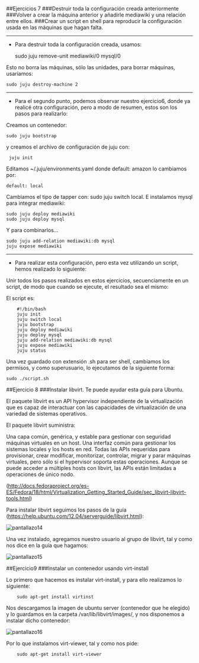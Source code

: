 ##Ejercicios 7
###Destruir toda la configuración creada anteriormente
###Volver a crear la máquina anterior y añadirle mediawiki y una relación entre ellos.
###Crear un script en shell para reproducir la configuración usada en las máquinas que hagan falta.

***
*   Para destruir toda la configuración creada, usamos:

    sudo juju remove-unit mediawiki/0 mysql/0
    
Esto no borra las máquinas, sólo las unidades, para borrar máquinas, usaríamos:

    sudo juju destroy-machine 2
    

***
*   Para el segundo punto, podemos observar nuestro ejercicio6, donde ya realicé otra configuración, pero a modo de resumen, estos son los pasos para realizarlo:

Creamos un contenedor:

    sudo juju bootstrap
  
y creamos el archivo de configuración de juju con:

     juju init
  
Editamos ~/.juju/environments.yaml donde default: amazon lo cambiamos por:

    default: local
  
Cambiamos el tipo de tapper con: sudo juju switch local. E instalamos mysql para integrar mediawiki:

    sudo juju deploy mediawiki
    sudo juju deploy mysql
  
  
Y para combinarlos...

    sudo juju add-relation mediawiki:db mysql
    juju expose mediawiki 
  
  
***
*   Para realizar esta configuración, pero esta vez utilizando un script, hemos realizado lo siguiente:

Unir todos los pasos realizados en estos ejercicios, secuenciamente en un script, de modo que cuando se ejecute, el resultado sea el mismo:

El script es:

        #!/bin/bash
        juju init
        juju switch local 
        juju bootstrap 
        juju deploy mediawiki
        juju deploy mysql 
        juju add-relation mediawiki:db mysql 
        juju expose mediawiki 
        juju status 
    
Una vez guardado con extensión .sh para ser shell, cambiamos los permisos, y como superusuario, lo ejecutamos de la siguiente forma:

    sudo ./script.sh
    

##Ejercicio 8
###Instalar libvirt. Te puede ayudar esta guía para Ubuntu.

El paquete libvirt es un API hypervisor independiente de la virtualización que es capaz de interactuar con las capacidades de virtualización de una variedad de sistemas operativos.

El paquete libvirt suministra:

Una capa común, genérica, y estable para gestionar con seguridad máquinas virtuales en un host.
Una interfaz común para gestionar los sistemas locales y los hosts en red.
Todas las APIs requeridas para provisionar, crear modificar, monitorizar, controlar, migrar y parar máquinas virtuales, pero sólo si el hypervisor soporta estas operaciones. Aunque se puede acceder a múltiples hosts con libvirt, las APIs están limitadas a operaciones de único nodo.

(http://docs.fedoraproject.org/es-ES/Fedora/18/html/Virtualization_Getting_Started_Guide/sec_libvirt-libvirt-tools.html)


Para instalar libvirt seguimos los pasos de la guía (https://help.ubuntu.com/12.04/serverguide/libvirt.html):

![pantallazo14](https://dl.dropbox.com/s/ny6bpf64x9eebh7/pantallazo14.jpg)


Una vez instalado, agregamos nuestro usuario al grupo de libvirt, tal y como nos dice en la guía que hagamos:

![pantallazo15](https://dl.dropbox.com/s/mqa54hqwse51ppv/pantallazo15.jpg)




##Ejercicio9
###Instalar un contenedor usando virt-install

Lo primero que hacemos es instalar virt-install, y para ello realizamos lo siguiente:

        sudo apt-get install virtinst

Nos descargamos la imagen de ubuntu server (contenedor que he elegido) y lo guardamos en la carpeta /var/lib/libvirt/images/, y nos disponemos a instalar dicho contenedor:

![pantallazo16](https://dl.dropbox.com/s/t8uwbwkz074ajrq/pantallazo16.jpg)

Por lo que instalamos virt-viewer, tal y como nos pide:

        sudo apt-get install virt-viewer
        
